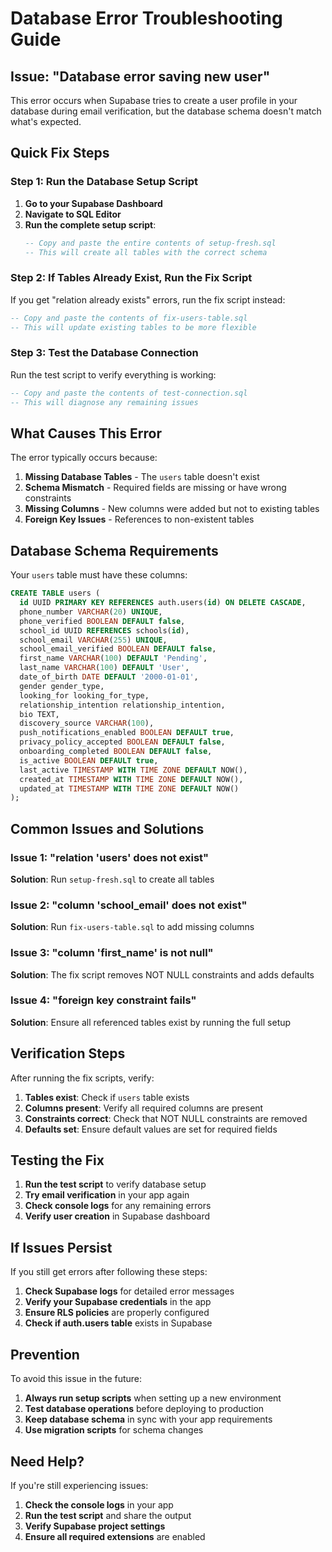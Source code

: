 # Database Error Troubleshooting Guide

## Issue: "Database error saving new user"

This error occurs when Supabase tries to create a user profile in your database during email verification, but the database schema doesn't match what's expected.

## Quick Fix Steps

### Step 1: Run the Database Setup Script

1. **Go to your Supabase Dashboard**
2. **Navigate to SQL Editor**
3. **Run the complete setup script**:
   ```sql
   -- Copy and paste the entire contents of setup-fresh.sql
   -- This will create all tables with the correct schema
   ```

### Step 2: If Tables Already Exist, Run the Fix Script

If you get "relation already exists" errors, run the fix script instead:

```sql
-- Copy and paste the contents of fix-users-table.sql
-- This will update existing tables to be more flexible
```

### Step 3: Test the Database Connection

Run the test script to verify everything is working:

```sql
-- Copy and paste the contents of test-connection.sql
-- This will diagnose any remaining issues
```

## What Causes This Error

The error typically occurs because:

1. **Missing Database Tables** - The `users` table doesn't exist
2. **Schema Mismatch** - Required fields are missing or have wrong constraints
3. **Missing Columns** - New columns were added but not to existing tables
4. **Foreign Key Issues** - References to non-existent tables

## Database Schema Requirements

Your `users` table must have these columns:

```sql
CREATE TABLE users (
  id UUID PRIMARY KEY REFERENCES auth.users(id) ON DELETE CASCADE,
  phone_number VARCHAR(20) UNIQUE,
  phone_verified BOOLEAN DEFAULT false,
  school_id UUID REFERENCES schools(id),
  school_email VARCHAR(255) UNIQUE,
  school_email_verified BOOLEAN DEFAULT false,
  first_name VARCHAR(100) DEFAULT 'Pending',
  last_name VARCHAR(100) DEFAULT 'User',
  date_of_birth DATE DEFAULT '2000-01-01',
  gender gender_type,
  looking_for looking_for_type,
  relationship_intention relationship_intention,
  bio TEXT,
  discovery_source VARCHAR(100),
  push_notifications_enabled BOOLEAN DEFAULT true,
  privacy_policy_accepted BOOLEAN DEFAULT false,
  onboarding_completed BOOLEAN DEFAULT false,
  is_active BOOLEAN DEFAULT true,
  last_active TIMESTAMP WITH TIME ZONE DEFAULT NOW(),
  created_at TIMESTAMP WITH TIME ZONE DEFAULT NOW(),
  updated_at TIMESTAMP WITH TIME ZONE DEFAULT NOW()
);
```

## Common Issues and Solutions

### Issue 1: "relation 'users' does not exist"
**Solution**: Run `setup-fresh.sql` to create all tables

### Issue 2: "column 'school_email' does not exist"
**Solution**: Run `fix-users-table.sql` to add missing columns

### Issue 3: "column 'first_name' is not null"
**Solution**: The fix script removes NOT NULL constraints and adds defaults

### Issue 4: "foreign key constraint fails"
**Solution**: Ensure all referenced tables exist by running the full setup

## Verification Steps

After running the fix scripts, verify:

1. **Tables exist**: Check if `users` table exists
2. **Columns present**: Verify all required columns are present
3. **Constraints correct**: Check that NOT NULL constraints are removed
4. **Defaults set**: Ensure default values are set for required fields

## Testing the Fix

1. **Run the test script** to verify database setup
2. **Try email verification** in your app again
3. **Check console logs** for any remaining errors
4. **Verify user creation** in Supabase dashboard

## If Issues Persist

If you still get errors after following these steps:

1. **Check Supabase logs** for detailed error messages
2. **Verify your Supabase credentials** in the app
3. **Ensure RLS policies** are properly configured
4. **Check if auth.users table** exists in Supabase

## Prevention

To avoid this issue in the future:

1. **Always run setup scripts** when setting up a new environment
2. **Test database operations** before deploying to production
3. **Keep database schema** in sync with your app requirements
4. **Use migration scripts** for schema changes

## Need Help?

If you're still experiencing issues:

1. **Check the console logs** in your app
2. **Run the test script** and share the output
3. **Verify Supabase project settings**
4. **Ensure all required extensions** are enabled
